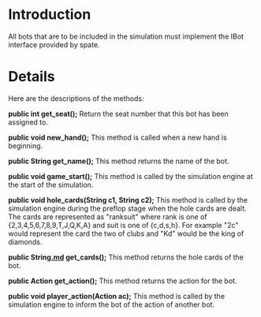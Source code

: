 # Introduction #
All bots that are to be included in the simulation must implement the IBot interface provided by spate.

# Details #

Here are the descriptions of the methods:

**public int get\_seat();**
Return the seat number that this bot has been assigned to.

**public void new\_hand();**
This method is called when a new hand is beginning.

**public String get\_name();**
This method returns the name of the bot.

**public void game\_start();**
This method is called by the simulation engine at the start of the simulation.

**public void hole\_cards(String c1, String c2);**
This method is called by the simulation engine during the preflop stage when the hole cards are dealt. The cards are represented as "ranksuit" where rank is one of {2,3,4,5,6,7,8,9,T,J,Q,K,A} and suit is one of {c,d,s,h}. For example "2c" would represent the card the two of clubs and "Kd" would be the king of diamonds.

**public String[.md](.md) get\_cards();**
This method returns the hole cards of the bot.


**public Action get\_action();**
This method returns the action for the bot.

**public void player\_action(Action ac);**
This method is called by the simulation engine to inform the bot of the action of another bot.